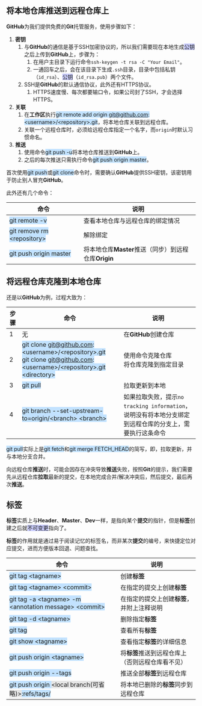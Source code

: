 ## 将本地仓库推送到远程仓库上

**GitHub**为我们提供免费的**Git**托管服务，使用步骤如下：

1. **密钥**
   1. 与**GitHub**的通信是基于SSH加密协议的，所以我们需要现在本地生成<span style=background:#c9ccff>公钥</span>之后上传到**GitHub**上，步骤为：
      1. 在用户主目录下运行命令`ssh-keygen -t rsa -C "Your Email"`。
      2. 一通回车之后，会在该目录下生成`.ssh`目录，目录中包括私钥（`id_rsa`）、<span style=background:#c9ccff>公钥</span>（`id_rsa.pub`）两个文件。
   2. SSH是**GitHub**的默认通信协议，此外还有HTTPS协议。
      1. HTTPS速度慢、每次都要输口令，如果公司封了SSH，才会选择HTTPS。
2. **关联**
   1. 在**工作区**执行<span style=background:#c2e2ff>git remote add origin git@github.com: \<username>/\<repository>.git</span>，将本地仓库关联到远程仓库。
   2. 关联一个远程仓库时，必须给远程仓库指定一个名字，而`origin`时默认习惯命名。
3. **推送**
   1. 使用命令<span style=background:#c2e2ff>git push -u</span>将本地仓库推送到**GitHub**上。
   2. 之后的每次推送只需执行命令<span style=background:#c2e2ff>git push origin master</span>。

首次使用<span style=background:#c2e2ff>git push</span>或<span style=background:#c2e2ff>git clone</span>命令时，需要确认**GitHub**提供SSH密钥，该密钥用于防止别人冒充**GitHub**。

此外还有几个命令：

| 命令                                                         | 说明                                                   |
| ------------------------------------------------------------ | ------------------------------------------------------ |
| <span style=background:#c2e2ff>git remote -v</span>          | 查看本地仓库与远程仓库的绑定情况                     |
| <span style=background:#c2e2ff>git remove rm \<repository></span> | 解除绑定                                             |
| <span style=background:#c2e2ff>git push origin master</span> | 将本地仓库**Master**推送（同步）到远程仓库**Origin** |



## 将远程仓库克隆到本地仓库

还是以**GitHub**为例，过程大致为：

| 步骤 | 命令                                                         | 说明                                                         |
| ---- | ------------------------------------------------------------ | ------------------------------------------------------------ |
| 1    | 无                                                           | 在**GitHub**创建仓库                                         |
| 2    | <span style=background:#c2e2ff>git clone git@github.com: \<username>/\<repository>.git</span><br><span style=background:#c2e2ff>git clone git@github.com: \<username>/\<repository>.git \<directory></span> | 使用命令克隆仓库<br>将仓库克隆到指定目录                    |
| 3    | <span style=background:#c2e2ff>git pull</span>               | 拉取更新到本地                                               |
| 4    | <span style=background:#c2e2ff>git branch --set-upstream-to=origin/\<branch> \<branch></span> | 如果拉取失败，提示`no tracking information`，说明没有将本地分支绑定到远程仓库的分支上，需要执行这条命令 |

<span style=background:#c2e2ff>git pull</span>实际上是<span style=background:#c2e2ff>git fetch</span>和<span style=background:#c2e2ff>git merge FETCH_HEAD</span>的简写，即，拉取更新，并与本地分支合并。

向远程仓库**推送**时，可能会因存在冲突导致**推送**失败，按照**Git**的提示，我们需要先从远程仓库**拉取**最新的提交，在本地完成合并/解决冲突后，然后提交，最后再次**推送**。



## 标签

**标签**实质上与**Header**、**Master**、**Dev**一样，是指向某个**提交**的指针，但是**标签**创建之后就<span style=background:#c9ccff>不可变更</span>指向了。

**标签**的作用就是通过易于阅读记忆的标签名，而非某次**提交**的编号，来快捷定位对应提交，进而方便版本回退、问题查找。

| **命令**                                                     | **说明**                                         |
| ------------------------------------------------------------ | ------------------------------------------------ |
| <span style=background:#c2e2ff>git tag \<tagname></span>     | 创建**标签**                                   |
| <span style=background:#c2e2ff>git tag \<tagname> \<commit></span> | 在指定的提交上创建**标签**                     |
| <span style=background:#c2e2ff>git tag -a  \<tagname> -m \<annotation message> \<commit></span> | 在指定的提交上创建**标签**，并附上注释说明     |
| <span style=background:#c2e2ff>git tag -d \<tagname></span>  | 删除指定**标签**                                 |
| <span style=background:#c2e2ff>git tag</span>                | 查看所有**标签**                               |
| <span style=background:#c2e2ff>git show \<tagname></span>    | 查看指定**标签**的详细信息                     |
| <span style=background:#c2e2ff>git push origin \<tagname></span> | 将**标签**推送到远程仓库上（否则远程仓库看不见） |
| <span style=background:#c2e2ff>git push origin --tags</span> | 推送全部**标签**到远程仓库                       |
| <span style=background:#c2e2ff>git push origin <span style=background:#e6e6e6>\<local branch(可省略)></span>:refs/tags/</span> | 将本地已删除的**标签**同步到远程仓库             |

